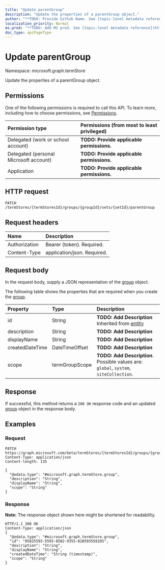 ```yaml
---
title: "Update parentGroup"
description: "Update the properties of a parentGroup object."
author: "**TODO: Provide Github Name. See [topic-level metadata reference](https://msgo.azurewebsites.net/add/document/guidelines/metadata.html#topic-level-metadata)**"
localization_priority: Normal
ms.prod: "**TODO: Add MS prod. See [topic-level metadata reference](https://msgo.azurewebsites.net/add/document/guidelines/metadata.html#topic-level-metadata)**"
doc_type: apiPageType
---
```


# Update parentGroup
Namespace: microsoft.graph.termStore

Update the properties of a parentGroup object.

## Permissions
One of the following permissions is required to call this API. To learn more, including how to choose permissions, see [Permissions](/concepts/permissions-reference.md).

|Permission type|Permissions (from most to least privileged)|
|:---|:---|
|Delegated (work or school account)|**TODO: Provide applicable permissions.**|
|Delegated (personal Microsoft account)|**TODO: Provide applicable permissions.**|
|Application|**TODO: Provide applicable permissions.**|

## HTTP request

<!-- {
  "blockType": "ignored"
}
-->
``` http
PATCH /termStores/{termStoresId}/groups/{groupId}/sets/{setId}/parentGroup
```

## Request headers
|Name|Description|
|:---|:---|
|Authorization|Bearer {token}. Required.|
|Content-Type|application/json. Required.|

## Request body
In the request body, supply a JSON representation of the [group](../resources/termstore-group.md) object.

The following table shows the properties that are required when you create the [group](../resources/termstore-group.md).

|Property|Type|Description|
|:---|:---|:---|
|id|String|**TODO: Add Description** Inherited from [entity](../resources/termstore-entity.md)|
|description|String|**TODO: Add Description**|
|displayName|String|**TODO: Add Description**|
|createdDateTime|DateTimeOffset|**TODO: Add Description**|
|scope|termGroupScope|**TODO: Add Description**. Possible values are: `global`, `system`, `siteCollection`.|



## Response

If successful, this method returns a `200 OK` response code and an updated [group](../resources/termstore-group.md) object in the response body.

## Examples

### Request
<!-- {
  "blockType": "request",
  "name": "update_parentgroup"
}
-->
``` http
PATCH https://graph.microsoft.com/beta/termStores/{termStoresId}/groups/{groupId}/sets/{setId}/parentGroup
Content-Type: application/json
Content-length: 135

{
  "@odata.type": "#microsoft.graph.termStore.group",
  "description": "String",
  "displayName": "String",
  "scope": "String"
}
```


### Response
**Note:** The response object shown here might be shortened for readability.
<!-- {
  "blockType": "response",
  "truncated": true
}
-->
``` http
HTTP/1.1 200 OK
Content-Type: application/json
{
  "@odata.type": "#microsoft.graph.termStore.group",
  "id": "85825593-5593-8582-9355-828593558285",
  "description": "String",
  "displayName": "String",
  "createdDateTime": "String (timestamp)",
  "scope": "String"
}
```

